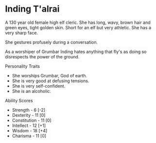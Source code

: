 # Inding T'alrai

A 130 year old female high elf cleric. She has long, wavy, brown hair and green eyes, tight golden skin. Short for an elf but very athletic.
She has a very sharp face.

She gestures profusely during a conversation.

As a worshiper of Grumbar Inding hates anything that fly's as doing so disrespects the power of the ground.

Personality Traits
* She worships Grumbar, God of earth.
* She is very good at defusing tensions. 
* She is very self-confident. 
* She is an alcoholic.

Ability Scores
* Strength - 6 [-2]
* Dexterity - 11 [0]
* Constitution - 11 [0]
* Intellect - 12 [+1]
* Wisdom - 18 [+4]
* Charisma - 11 [0]